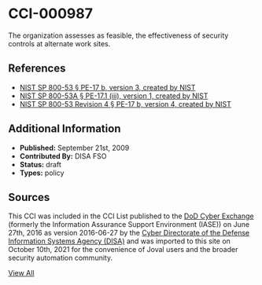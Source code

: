 # CCI-000987

The organization assesses as feasible, the effectiveness of security controls at alternate work sites.

## References ##

* [NIST SP 800-53 § PE-17 b, version 3, created by NIST](http://csrc.nist.gov/publications/PubsSPs.html)
* [NIST SP 800-53A § PE-17.1 (iii), version 1, created by NIST](http://csrc.nist.gov/publications/PubsSPs.html)
* [NIST SP 800-53 Revision 4 § PE-17 b, version 4, created by NIST](http://csrc.nist.gov/publications/PubsSPs.html)


## Additional Information ##

* **Published:** September 21st, 2009
* **Contributed By:** DISA FSO
* **Status:** draft
* **Types:** policy

## Sources ##

This CCI was included in the CCI List published to the [DoD Cyber Exchange](https://public.cyber.mil/stigs/cci/)
(formerly the Information Assurance Support Environment (IASE)) on June 27th, 2016 as version
2016-06-27 by the [Cyber Directorate of the Defense Information Systems Agency (DISA)](https://public.cyber.mil/about-cyber/)
and was imported to this site on October 10th, 2021 for the convenience of Joval users and the broader
security automation community.

[View All](../README.md)
